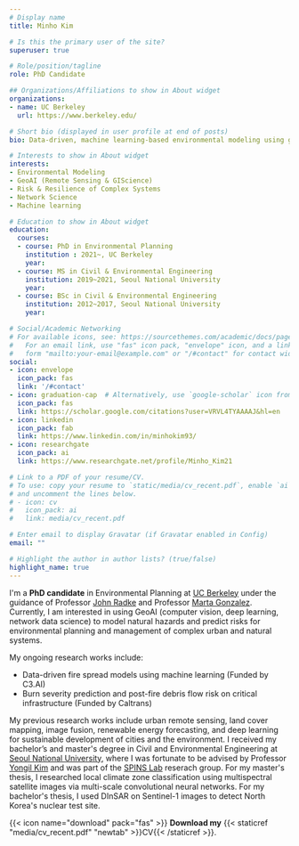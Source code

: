 ```yaml
---
# Display name
title: Minho Kim

# Is this the primary user of the site?
superuser: true

# Role/position/tagline
role: PhD Candidate

## Organizations/Affiliations to show in About widget
organizations:
- name: UC Berkeley
  url: https://www.berkeley.edu/

# Short bio (displayed in user profile at end of posts)
bio: Data-driven, machine learning-based environmental modeling using geospatial data.

# Interests to show in About widget
interests:
- Environmental Modeling
- GeoAI (Remote Sensing & GIScience)
- Risk & Resilience of Complex Systems
- Network Science
- Machine learning 

# Education to show in About widget
education:
  courses:
  - course: PhD in Environmental Planning
    institution : 2021~, UC Berkeley
    year:
  - course: MS in Civil & Environmental Engineering
    institution: 2019~2021, Seoul National University
    year:
  - course: BSc in Civil & Environmental Engineering
    institution: 2012~2017, Seoul National University
    year:

# Social/Academic Networking
# For available icons, see: https://sourcethemes.com/academic/docs/page-builder/#icons
#   For an email link, use "fas" icon pack, "envelope" icon, and a link in the
#   form "mailto:your-email@example.com" or "/#contact" for contact widget.
social:
- icon: envelope
  icon_pack: fas
  link: '/#contact'
- icon: graduation-cap  # Alternatively, use `google-scholar` icon from `ai` icon pack
  icon_pack: fas
  link: https://scholar.google.com/citations?user=VRVL4TYAAAAJ&hl=en
- icon: linkedin
  icon_pack: fab
  link: https://www.linkedin.com/in/minhokim93/
- icon: researchgate
  icon_pack: ai
  link: https://www.researchgate.net/profile/Minho_Kim21

# Link to a PDF of your resume/CV.
# To use: copy your resume to `static/media/cv_recent.pdf`, enable `ai` icons in `params.toml`,
# and uncomment the lines below.
# - icon: cv
#   icon_pack: ai
#   link: media/cv_recent.pdf

# Enter email to display Gravatar (if Gravatar enabled in Config)
email: ""

# Highlight the author in author lists? (true/false)
highlight_name: true
---
```

I'm a **PhD candidate** in Environmental Planning at [UC Berkeley](https://ced.berkeley.edu/academics/landscape-architecture-environmental-planning/) under the guidance of Professor [John Radke](https://ced.berkeley.edu/ced/faculty-staff/john-radke) and Professor [Marta Gonzalez](https://ced.berkeley.edu/ced/faculty-staff/marta-gonzalez). Currently, I am interested in using GeoAI (computer vision, deep learning, network data science) to model natural hazards and predict risks for environmental planning and management of complex urban and natural systems.

My ongoing research works include:

- Data-driven fire spread models using machine learning (Funded by C3.AI)
- Burn severity prediction and post-fire debris flow risk on critical infrastructure (Funded by Caltrans)

My previous research works include urban remote sensing, land cover mapping, image fusion, renewable energy forecasting, and deep learning for sustainable development of cities and the environment. I received my bachelor’s and master's degree in Civil and Environmental Engineering at [Seoul National University](https://en.snu.ac.kr/index.html), where I was fortunate to be advised by Professor [Yongil Kim](https://www.researchgate.net/profile/Yongil_Kim) and was part of the [SPINS Lab](http://spins.snu.ac.kr/) reserach group. For my master's thesis, I researched local climate zone classification using multispectral satellite images via multi-scale convolutional neural networks. For my bachelor's thesis, I used DInSAR on Sentinel-1 images to detect North Korea's nuclear test site.


{{< icon name="download" pack="fas" >}} **Download my** {{< staticref "media/cv_recent.pdf" "newtab" >}}CV{{< /staticref >}}.